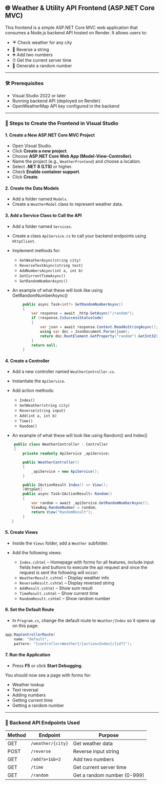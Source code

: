 ## 🌐 Weather & Utility API Frontend (ASP.NET Core MVC)

This frontend is a simple ASP.NET Core MVC web application that consumes a Node.js backend API hosted on Render. It allows users to:

* ☔️ Check weather for any city
* 🔄 Reverse a string
* ➕ Add two numbers
* ⏰ Get the current server time
* 🎲 Generate a random number

---

### 🛠️ Prerequisites

* Visual Studio 2022 or later
* Running backend API (deployed on Render)
* OpenWeatherMap API key configured in the backend

---

### 🧰 Steps to Create the Frontend in Visual Studio

#### 1. Create a New ASP.NET Core MVC Project

* Open Visual Studio.
* Click **Create a new project**.
* Choose **ASP.NET Core Web App (Model-View-Controller)**.
* Name the project (e.g., `WeatherFrontend`) and choose a location.
* Select **.NET 8 (LTS)** or higher.
* Check **Enable container support**.
* Click **Create**.

#### 2. Create the Data Models

* Add a folder named `Models`.
* Create a `WeatherModel` class to represent weather data.

#### 3. Add a Service Class to Call the API

* Add a folder named `Services`.
* Create a class `ApiService.cs` to call your backend endpoints using `HttpClient`.
* Implement methods for:

  * `GetWeatherAsync(string city)`
  * `ReverseTextAsync(string text)`
  * `AddNumbersAsync(int a, int b)`
  * `GetCurrentTimeAsync()`
  * `GetRandomNumberAsync()`
* An example of what these will look like using GetRandomNumberAsync() 
```c#
        public async Task<int?> GetRandomNumberAsync()
        {
            var response = await _http.GetAsync("/random");
            if (response.IsSuccessStatusCode)
            {
                var json = await response.Content.ReadAsStringAsync();
                using var doc = JsonDocument.Parse(json);
                return doc.RootElement.GetProperty("random").GetInt32();
            }
            return null;
        }
```
  

#### 4. Create a Controller

* Add a new controller named `WeatherController.cs`.
* Instantiate the `ApiService`.
* Add action methods:

  * `Index()`
  * `GetWeather(string city)`
  * `Reverse(string input)`
  * `Add(int a, int b)`
  * `Time()`
  * `Random()`
* An example of what these will look like using Random() and Index()
```c#
    public class WeatherController : Controller
    {
        private readonly ApiService _apiService;

        public WeatherController()
        {
            _apiService = new ApiService();
        }

        public IActionResult Index() => View();
        [HttpGet]
        public async Task<IActionResult> Random()
        {
            var random = await _apiService.GetRandomNumberAsync();
            ViewBag.RandomNumber = random;
            return View("RandomResult");
        }
   }
```

#### 5. Create Views

* Inside the `Views` folder, add a `Weather` subfolder.
* Add the following views:

  * `Index.cshtml` – Homepage with forms for all features, include input fields here and buttons to execute the api request and once the request is sent the following will occur:
  * `WeatherResult.cshtml` – Display weather info
  * `ReverseResult.cshtml` – Display reversed string
  * `AddResult.cshtml` – Show sum result
  * `TimeResult.cshtml` – Show current time
  * `RandomResult.cshtml` – Show random number

#### 6. Set the Default Route

* In `Program.cs`, change the default route to `Weather/Index` so it opens up on this page:

```csharp
app.MapControllerRoute(
    name: "default",
    pattern: "{controller=Weather}/{action=Index}/{id?}");
```

#### 7. Run the Application

* Press **F5** or click **Start Debugging**.

You should now see a page with forms for:

* Weather lookup
* Text reversal
* Adding numbers
* Getting current time
* Getting a random number

---

### 🔄 Backend API Endpoints Used

| Method | Endpoint          | Purpose                     |
| ------ | ----------------- | --------------------------- |
| GET    | `/weather/{city}` | Get weather data            |
| POST   | `/reverse`        | Reverse input string        |
| GET    | `/add?a=1&b=2`    | Add two numbers             |
| GET    | `/time`           | Get current server time     |
| GET    | `/random`         | Get a random number (0-999) |


